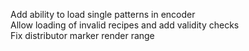 Add ability to load single patterns in encoder  
Allow loading of invalid recipes and add validity checks  
Fix distributor marker render range  
